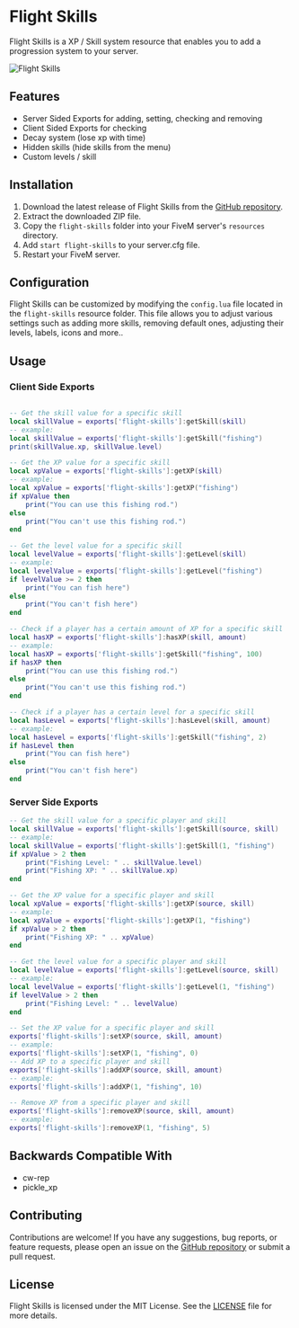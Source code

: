 # Flight Skills

Flight Skills is a XP / Skill system resource that enables you to add a progression system to your server.

![Flight Skills](https://imgur.com/rzx6BSb.png)

## Features

- Server Sided Exports for adding, setting, checking and removing
- Client Sided Exports for checking
- Decay system (lose xp with time)
- Hidden skills (hide skills from the menu)
- Custom levels / skill

## Installation

1. Download the latest release of Flight Skills from the [GitHub repository](https://github.com/elajnabe/flight-skills).
2. Extract the downloaded ZIP file.
3. Copy the `flight-skills` folder into your FiveM server's `resources` directory.
4. Add `start flight-skills` to your server.cfg file.
5. Restart your FiveM server.

## Configuration

Flight Skills can be customized by modifying the `config.lua` file located in the `flight-skills` resource folder. This file allows you to adjust various settings such as adding more skills, removing default ones, adjusting their levels, labels, icons and more..

## Usage

### Client Side Exports

```lua

-- Get the skill value for a specific skill
local skillValue = exports['flight-skills']:getSkill(skill)
-- example:
local skillValue = exports['flight-skills']:getSkill("fishing")
print(skillValue.xp, skillValue.level)

-- Get the XP value for a specific skill
local xpValue = exports['flight-skills']:getXP(skill)
-- example:
local xpValue = exports['flight-skills']:getXP("fishing")
if xpValue then
    print("You can use this fishing rod.")
else
    print("You can't use this fishing rod.")
end

-- Get the level value for a specific skill
local levelValue = exports['flight-skills']:getLevel(skill)
-- example:
local levelValue = exports['flight-skills']:getLevel("fishing")
if levelValue >= 2 then
    print("You can fish here")
else
    print("You can't fish here")
end

-- Check if a player has a certain amount of XP for a specific skill
local hasXP = exports['flight-skills']:hasXP(skill, amount)
-- example:
local hasXP = exports['flight-skills']:getSkill("fishing", 100)
if hasXP then
    print("You can use this fishing rod.")
else
    print("You can't use this fishing rod.")
end

-- Check if a player has a certain level for a specific skill
local hasLevel = exports['flight-skills']:hasLevel(skill, amount)
-- example:
local hasLevel = exports['flight-skills']:getSkill("fishing", 2)
if hasLevel then
    print("You can fish here")
else
    print("You can't fish here")
end
```

### Server Side Exports

```lua
-- Get the skill value for a specific player and skill
local skillValue = exports['flight-skills']:getSkill(source, skill)
-- example:
local skillValue = exports['flight-skills']:getSkill(1, "fishing")
if xpValue > 2 then
    print("Fishing Level: " .. skillValue.level)
    print("Fishing XP: " .. skillValue.xp)
end

-- Get the XP value for a specific player and skill
local xpValue = exports['flight-skills']:getXP(source, skill)
-- example:
local xpValue = exports['flight-skills']:getXP(1, "fishing")
if xpValue > 2 then
    print("Fishing XP: " .. xpValue)
end

-- Get the level value for a specific player and skill
local levelValue = exports['flight-skills']:getLevel(source, skill)
-- example:
local levelValue = exports['flight-skills']:getLevel(1, "fishing")
if levelValue > 2 then
    print("Fishing Level: " .. levelValue)
end

-- Set the XP value for a specific player and skill
exports['flight-skills']:setXP(source, skill, amount)
-- example:
exports['flight-skills']:setXP(1, "fishing", 0)
-- Add XP to a specific player and skill
exports['flight-skills']:addXP(source, skill, amount)
-- example:
exports['flight-skills']:addXP(1, "fishing", 10)

-- Remove XP from a specific player and skill
exports['flight-skills']:removeXP(source, skill, amount)
-- example:
exports['flight-skills']:removeXP(1, "fishing", 5)
```

## Backwards Compatible With

- cw-rep
- pickle_xp

## Contributing

Contributions are welcome! If you have any suggestions, bug reports, or feature requests, please open an issue on the [GitHub repository](https://github.com/elajnabe/flight-skills/issues) or submit a pull request.

## License

Flight Skills is licensed under the MIT License. See the [LICENSE](https://github.com/elajnabe/flight-skills/blob/main/LICENSE) file for more details.
